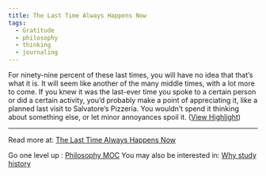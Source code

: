 ```yaml
---
title: The Last Time Always Happens Now
tags:
  - Gratitude
  - philosophy
  - thinking
  - journaling
---
```


For ninety-nine percent of these last times, you will have no idea that that’s what it is. It will seem like another of the many middle times, with a lot more to come. If you knew it was the last-ever time you spoke to a certain person or did a certain activity, you’d probably make a point of appreciating it, like a planned last visit to Salvatore’s Pizzeria. You wouldn’t spend it thinking about something else, or let minor annoyances spoil it. ([View Highlight](https://read.readwise.io/read/01h9sa6v333qfn1s8g39a42v52))

----

Read more at: [The Last Time Always Happens Now](https://www.raptitude.com/2021/09/the-last-time-always-happens-now/)

Go one level up : [Philosophy MOC](Maps/Philosophy%20MOC.md)
You may also be interested in: [Why study history](Notes/Why%20study%20history.md)